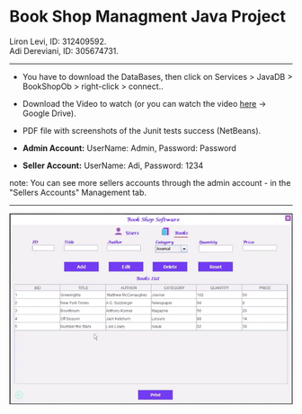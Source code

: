 # Book Shop Managment Java Project
Liron Levi, ID: 312409592.\
Adi Dereviani, ID: 305674731.

------------------

- You have to download the DataBases, then click on Services > JavaDB > BookShopOb > right-click > connect..
- Download the Video to watch (or you can watch the video [here](https://drive.google.com/file/d/18ZC9D8GZT7KPglAEfN79e2KkceKm-qsQ/view?usp=sharing) -> Google Drive).
- PDF file with screenshots of the Junit tests success (NetBeans).

- **Admin Account:** 
UserName: Admin,
Password: Password

- **Seller Account:**
UserName: Adi,
Password: 1234

note: You can see more sellers accounts through the admin account - in the "Sellers Accounts" Management tab.

------------------
![book-shop-managment](book_shop_software.png)

<!-- <img src = "https://icon-library.com/images/java-icon-image/java-icon-image-10.jpg" width="100" height="100"> -->


